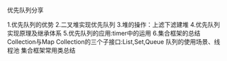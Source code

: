 
优先队列分享

1.优先队列的优势
2.二叉堆实现优先队列
3.堆的操作：上滤下滤建堆
4.优先队列实现原理及继承体系
5.优先队列的应用:timer中的运用
6.集合框架的总结
    Collection与Map
     Collection的三个子接口:List,Set,Queue
     队列的使用场景、线程池
     集合框架常用类总结
